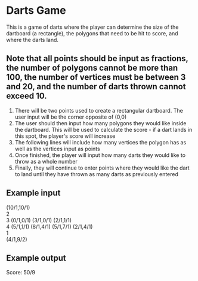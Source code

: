 # Darts Game
This is a game of darts where the player can determine the size of the dartboard (a rectangle), the polygons that need to be hit to score, and where the darts land.

## Note that all points should be input as fractions, the number of polygons cannot be more than 100, the number of vertices must be between 3 and 20, and the number of darts thrown cannot exceed 10.
1. There will be two points used to create a rectangular dartboard. The user input will be the corner opposite of (0,0)
2. The user should then input how many polygons they would like inside the dartboard. This will be used to calculate the score - if a dart lands in this spot, the player's
score will increase
3. The following lines will include how many vertices the polygon has as well as the vertices input as points
4. Once finished, the player will input how many darts they would like to throw as a whole number
5. Finally, they will continue to enter points where they would like the dart to land until they have thrown as many darts as previously entered

## Example input

(10/1,10/1)<br />
2<br />
3 (0/1,0/1) (3/1,0/1) (2/1,1/1)<br />
4 (5/1,1/1) (8/1,4/1) (5/1,7/1) (2/1,4/1)<br />
1<br />
(4/1,9/2)<br />

## Example output

Score: 50/9
